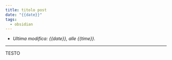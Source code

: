 ```yaml
---
title: titolo post
date: "{{date}}"
tags:
  - obsidian
---
```


- *Ultima modifica: {{date}}, alle {{time}}.*

---

TESTO